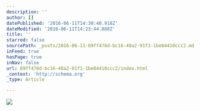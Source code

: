 ```yaml
---
description: ''
author: []
datePublished: '2016-06-11T14:30:40.918Z'
dateModified: '2016-06-11T14:23:44.888Z'
title: ''
starred: false
sourcePath: _posts/2016-06-11-69ff478d-bc16-48a2-91f1-1be84410ccc2.md
inFeed: true
hasPage: true
inNav: false
url: 69ff478d-bc16-48a2-91f1-1be84410ccc2/index.html
_context: 'http://schema.org'
_type: Article

---
```

![](https://the-grid-user-content.s3-us-west-2.amazonaws.com/d6a9f087-1edc-4f44-8444-21bc4a305f0f.jpg)